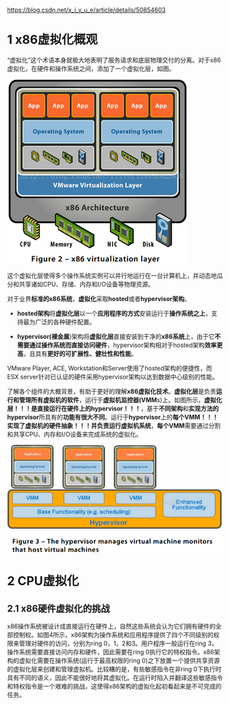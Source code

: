 https://blog.csdn.net/x_i_y_u_e/article/details/50854603

# 1 x86虚拟化概观

“虚拟化”这个术语本身就极大地表明了服务请求和底层物理交付的分离。对于x86虚拟化，在硬件和操作系统之间，添加了一个虚拟化层，如图。

![config](./images/1.png)

这个虚拟化层使得多个操作系统实例可以并行地运行在一台计算机上，并动态地瓜分和共享诸如CPU、存储、内存和I/O设备等物理资源。

对于业界**标准的x86系统**，**虚拟化**采取**hosted**或者**hypervisor架构**。

- **hosted架构**将**虚拟化层**以一个**应用程序的方式**安装运行于**操作系统之上**，支持最为广泛的各种硬件配置。

- **hypervisor(裸金属**)架构将**虚拟化层**直接安装到干净的**x86系统**上，由于它**不需要通过操作系统而直接访问硬件**，hypervisor架构相对于hosted架构**效率更高**，且具有**更好的可扩展性、健壮性和性能**。

VMware Player, ACE, Workstation和Server使用了hosted架构的便捷性，而ESX server针对已认证的硬件采用hypervisor架构以达到数据中心级别的性能。

了解各个组件的大概背景，有助于更好的理解**x86虚拟化技术**。**虚拟化层**是负责**运行和管理所有虚拟机的软件**，运行于**虚拟机监控器(VMM**s)上。如图所示，**虚拟化层！！！**是**直接运行在硬件上的hypervisor！！！**，基于**不同架构**和**实现方法的hypervisor**所具有的**功能有很大不同**。运行于**hypervisor**上的**每个VMM！！！**实现了**虚拟机的硬件抽象！！！**并负责**运行虚拟机系统**，**每个VMM**需要通过分割和共享CPU、内存和I/O设备来完成系统的虚拟化。

![config](./images/2.png)

# 2 CPU虚拟化

## 2.1 x86硬件虚拟化的挑战

x86操作系统被设计成直接运行在硬件上，自然这些系统会认为它们拥有硬件的全部控制权。如图4所示，x86架构为操作系统和应用程序提供了四个不同级别的权限来管理对硬件的访问，分别为ring 0，1，2和3。用户程序一般运行在ring 3，操作系统需要直接访问内存和硬件，因此需要在ring 0执行它的特权指令。x86架构的虚拟化需要在操作系统(运行于最高权限的ring 0)之下放置一个提供共享资源的虚拟化层来创建和管理虚拟机。比较糟的是，有些敏感指令在非ring 0下执行时具有不同的语义，因此不能很好地将其虚拟化。在运行时陷入并翻译这些敏感指令和特权指令是一个艰难的挑战，这使得x86架构的虚拟化起初看起来是不可完成的任务。



